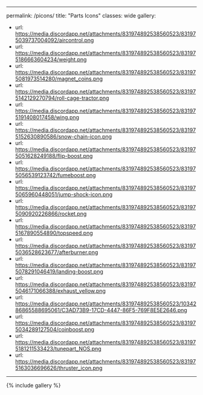 ---
permalink: /picons/
title: "Parts Icons"
classes: wide
gallery:
 - url: https://media.discordapp.net/attachments/831974892538560523/831975039737004092/aircontrol.png
 - url: https://media.discordapp.net/attachments/831974892538560523/831975186663604234/weight.png
 - url: https://media.discordapp.net/attachments/831974892538560523/831975081973514280/magnet_coins.png
 - url: https://media.discordapp.net/attachments/831974892538560523/831975142129270794/roll-cage-tractor.png
 - url: https://media.discordapp.net/attachments/831974892538560523/831975191408017458/wing.png
 - url: https://media.discordapp.net/attachments/831974892538560523/831975152630890586/snow-chain-icon.png
 - url: https://media.discordapp.net/attachments/831974892538560523/831975051628249188/flip-boost.png
 - url: https://media.discordapp.net/attachments/831974892538560523/831975056539123742/fumeboost.png
 - url: https://media.discordapp.net/attachments/831974892538560523/831975065960448051/jump-shock-icon.png
 - url: https://media.discordapp.net/attachments/831974892538560523/831975090920226866/rocket.png
 - url: https://media.discordapp.net/attachments/831974892538560523/831975167890554890/topspeed.png
 - url: https://media.discordapp.net/attachments/831974892538560523/831975036528623677/afterburner.png
 - url: https://media.discordapp.net/attachments/831974892538560523/831975078291046419/landing-boost.png
 - url: https://media.discordapp.net/attachments/831974892538560523/831975046171066388/exhaust_yellow.png
 - url: https://media.discordapp.net/attachments/831974892538560523/1034286865588695061/C3AD73B9-17CD-4447-86F5-769F8E5E2646.png
 - url: https://media.discordapp.net/attachments/831974892538560523/831975034289127504/coinboost.png
 - url: https://media.discordapp.net/attachments/831974892538560523/831975181211533423/tunepart_NOS.png
 - url: https://media.discordapp.net/attachments/831974892538560523/831975163036696626/thruster_icon.png
 ---  


{% include gallery %}
